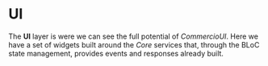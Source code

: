 # UI

The **UI** layer is were we can see the full potential of *CommercioUI*. Here we have a set of widgets built around the *Core* services that, through the BLoC state management, provides events and responses already built.
